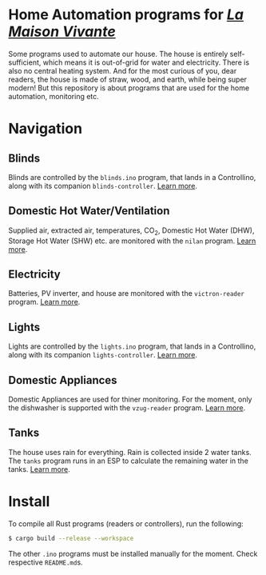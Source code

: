 # Home Automation programs for [_La Maison Vivante_](https://lamaisonvivante.blog/)

Some programs used to automate our house. The house is entirely
self-sufficient, which means it is out-of-grid for water and
electricity. There is also no central heating system. And for the most
curious of you, dear readers, the house is made of straw, wood, and
earth, while being super modern! But this repository is about programs
that are used for the home automation, monitoring etc.

# Navigation

## Blinds

Blinds are controlled by the `blinds.ino` program, that lands in a
Controllino, along with its companion `blinds-controller`. [Learn
more](blinds/).

## Domestic Hot Water/Ventilation

Supplied air, extracted air, temperatures, CO<sub>2</sub>, Domestic
Hot Water (DHW), Storage Hot Water (SHW) etc. are monitored with the
`nilan` program. [Learn more](dhw-ventilation/nilan/).

## Electricity

Batteries, PV inverter, and house are monitored with the
`victron-reader` program. [Learn more](electricity/victron-reader/).

## Lights

Lights are controlled by the `lights.ino` program, that lands in a
Controllino, along with its companion `lights-controller`. [Learn
more](lights/).

## Domestic Appliances

Domestic Appliances are used for thiner monitoring. For the moment,
only the dishwasher is supported with the `vzug-reader`
program. [Learn more](appliances/dishwasher/vzug-reader/).

## Tanks

The house uses rain for everything. Rain is collected inside 2 water
tanks. The `tanks` program runs in an ESP to calculate the remaining
water in the tanks. [Learn more](tanks/).

# Install

To compile all Rust programs (readers or controllers), run the
following:

```sh
$ cargo build --release --workspace
```

The other `.ino` programs must be installed manually for the
moment. Check respective `README.md`s.
